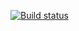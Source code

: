 [![Build status](https://ci.appveyor.com/api/projects/status/h06tr5obwg74fdmo/branch/main?svg=true)](https://ci.appveyor.com/project/Spider-Dad/aqahomework-2-1-selenide/branch/main)